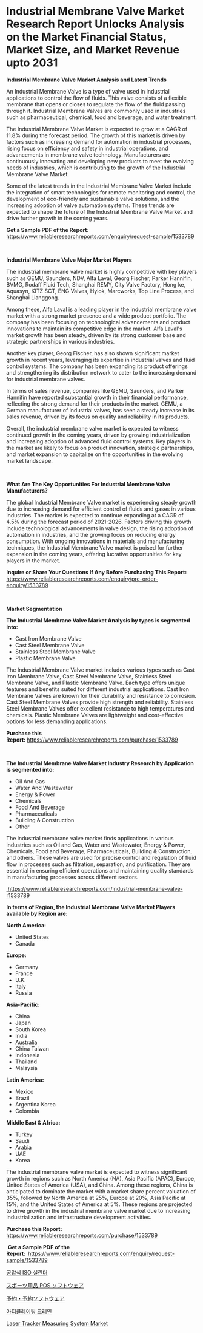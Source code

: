 <p><h1>Industrial Membrane Valve Market Research Report Unlocks Analysis on the Market Financial Status, Market Size, and Market Revenue upto 2031</h1></p><p><strong>Industrial Membrane Valve Market Analysis and Latest Trends</strong></p>
<p><p>An Industrial Membrane Valve is a type of valve used in industrial applications to control the flow of fluids. This valve consists of a flexible membrane that opens or closes to regulate the flow of the fluid passing through it. Industrial Membrane Valves are commonly used in industries such as pharmaceutical, chemical, food and beverage, and water treatment.</p><p>The Industrial Membrane Valve Market is expected to grow at a CAGR of 11.8% during the forecast period. The growth of this market is driven by factors such as increasing demand for automation in industrial processes, rising focus on efficiency and safety in industrial operations, and advancements in membrane valve technology. Manufacturers are continuously innovating and developing new products to meet the evolving needs of industries, which is contributing to the growth of the Industrial Membrane Valve Market.</p><p>Some of the latest trends in the Industrial Membrane Valve Market include the integration of smart technologies for remote monitoring and control, the development of eco-friendly and sustainable valve solutions, and the increasing adoption of valve automation systems. These trends are expected to shape the future of the Industrial Membrane Valve Market and drive further growth in the coming years.</p></p>
<p><strong>Get a Sample PDF of the Report:&nbsp;</strong> <a href="https://www.reliableresearchreports.com/enquiry/request-sample/1533789">https://www.reliableresearchreports.com/enquiry/request-sample/1533789</a></p>
<p>&nbsp;</p>
<p><strong>Industrial Membrane Valve Major Market Players</strong></p>
<p><p>The industrial membrane valve market is highly competitive with key players such as GEMU, Saunders, NDV, Alfa Laval, Georg Fischer, Parker Hannifin, BVMG, Rodaff Fluid Tech, Shanghai REMY, City Valve Factory, Hong ke, Aquasyn, KITZ SCT, ENG Valves, Hylok, Marcworks, Top Line Process, and Shanghai Lianggong.</p><p>Among these, Alfa Laval is a leading player in the industrial membrane valve market with a strong market presence and a wide product portfolio. The company has been focusing on technological advancements and product innovations to maintain its competitive edge in the market. Alfa Laval's market growth has been steady, driven by its strong customer base and strategic partnerships in various industries.</p><p>Another key player, Georg Fischer, has also shown significant market growth in recent years, leveraging its expertise in industrial valves and fluid control systems. The company has been expanding its product offerings and strengthening its distribution network to cater to the increasing demand for industrial membrane valves.</p><p>In terms of sales revenue, companies like GEMU, Saunders, and Parker Hannifin have reported substantial growth in their financial performance, reflecting the strong demand for their products in the market. GEMU, a German manufacturer of industrial valves, has seen a steady increase in its sales revenue, driven by its focus on quality and reliability in its products.</p><p>Overall, the industrial membrane valve market is expected to witness continued growth in the coming years, driven by growing industrialization and increasing adoption of advanced fluid control systems. Key players in the market are likely to focus on product innovation, strategic partnerships, and market expansion to capitalize on the opportunities in the evolving market landscape.</p></p>
<p>&nbsp;</p>
<p><strong>What Are The Key Opportunities For Industrial Membrane Valve Manufacturers?</strong></p>
<p><p>The global Industrial Membrane Valve market is experiencing steady growth due to increasing demand for efficient control of fluids and gases in various industries. The market is expected to continue expanding at a CAGR of 4.5% during the forecast period of 2021-2026. Factors driving this growth include technological advancements in valve design, the rising adoption of automation in industries, and the growing focus on reducing energy consumption. With ongoing innovations in materials and manufacturing techniques, the Industrial Membrane Valve market is poised for further expansion in the coming years, offering lucrative opportunities for key players in the market.</p></p>
<p><strong>Inquire or Share Your Questions If Any Before Purchasing This Report:</strong> <a href="https://www.reliableresearchreports.com/enquiry/pre-order-enquiry/1533789">https://www.reliableresearchreports.com/enquiry/pre-order-enquiry/1533789</a></p>
<p>&nbsp;</p>
<p><strong>Market Segmentation</strong></p>
<p><strong>The Industrial Membrane Valve Market Analysis by types is segmented into:</strong></p>
<p><ul><li>Cast Iron Membrane Valve</li><li>Cast Steel Membrane Valve</li><li>Stainless Steel Membrane Valve</li><li>Plastic Membrane Valve</li></ul></p>
<p><p>The Industrial Membrane Valve market includes various types such as Cast Iron Membrane Valve, Cast Steel Membrane Valve, Stainless Steel Membrane Valve, and Plastic Membrane Valve. Each type offers unique features and benefits suited for different industrial applications. Cast Iron Membrane Valves are known for their durability and resistance to corrosion. Cast Steel Membrane Valves provide high strength and reliability. Stainless Steel Membrane Valves offer excellent resistance to high temperatures and chemicals. Plastic Membrane Valves are lightweight and cost-effective options for less demanding applications.</p></p>
<p><strong>Purchase this Report:&nbsp;</strong><a href="https://www.reliableresearchreports.com/purchase/1533789">https://www.reliableresearchreports.com/purchase/1533789</a></p>
<p>&nbsp;</p>
<p><strong>The Industrial Membrane Valve Market Industry Research by Application is segmented into:</strong></p>
<p><ul><li>Oil And Gas</li><li>Water And Wastewater</li><li>Energy & Power</li><li>Chemicals</li><li>Food And Beverage</li><li>Pharmaceuticals</li><li>Building & Construction</li><li>Other</li></ul></p>
<p><p>The industrial membrane valve market finds applications in various industries such as Oil and Gas, Water and Wastewater, Energy & Power, Chemicals, Food and Beverage, Pharmaceuticals, Building & Construction, and others. These valves are used for precise control and regulation of fluid flow in processes such as filtration, separation, and purification. They are essential in ensuring efficient operations and maintaining quality standards in manufacturing processes across different sectors.</p></p>
<p><a href="https://www.reliableresearchreports.com/industrial-membrane-valve-r1533789">&nbsp;https://www.reliableresearchreports.com/industrial-membrane-valve-r1533789</a></p>
<p><strong>In terms of Region, the Industrial Membrane Valve Market Players available by Region are:</strong></p>
<p>
    <p> <strong> North America: </strong>
        <ul>
            <li>United States</li>
            <li>Canada</li>
        </ul>
        </p> 
    <p> <strong> Europe: </strong>
        <ul>
            <li>Germany</li>
            <li>France</li>
            <li>U.K.</li>
            <li>Italy</li>
            <li>Russia</li>
        </ul>
        </p> 
    <p> <strong> Asia-Pacific: </strong>
        <ul>
            <li>China</li>
            <li>Japan</li>
            <li>South Korea</li>
            <li>India</li>
            <li>Australia</li>
            <li>China Taiwan</li>
            <li>Indonesia</li>
            <li>Thailand</li>
            <li>Malaysia</li>
        </ul>
        </p> 
    <p> <strong> Latin America: </strong>
        <ul>
            <li>Mexico</li>
            <li>Brazil</li>
            <li>Argentina Korea</li>
            <li>Colombia</li>
        </ul>
        </p> 
    <p> <strong> Middle East & Africa: </strong>
        <ul>
            <li>Turkey</li>
            <li>Saudi</li>
            <li>Arabia</li>
            <li>UAE</li>
            <li>Korea</li>
        </ul>
    </p>
    </p>
<p><p>The industrial membrane valve market is expected to witness significant growth in regions such as North America (NA), Asia Pacific (APAC), Europe, United States of America (USA), and China. Among these regions, China is anticipated to dominate the market with a market share percent valuation of 35%, followed by North America at 25%, Europe at 20%, Asia Pacific at 15%, and the United States of America at 5%. These regions are projected to drive growth in the industrial membrane valve market due to increasing industrialization and infrastructure development activities.</p></p>
<p><strong>Purchase this Report: </strong><a href="https://www.reliableresearchreports.com/purchase/1533789">https://www.reliableresearchreports.com/purchase/1533789</a></p>
<p>&nbsp;<strong>Get a Sample PDF of the Report:&nbsp;&nbsp;</strong><a href="https://www.reliableresearchreports.com/enquiry/request-sample/1533789">https://www.reliableresearchreports.com/enquiry/request-sample/1533789</a></p>
<p><strong></strong></p>
<p><p><a href="https://github.com/valroy852/Market-Research-Report-List-1/blob/main/231861336904.md">공압식 ISO 실린더</a></p><p><a href="https://medium.com/@germanberge1968/%E3%82%B9%E3%83%9D%E3%83%BC%E3%83%84%E7%94%A8%E5%93%81pos%E3%82%BD%E3%83%95%E3%83%88%E3%82%A6%E3%82%A7%E3%82%A2%E5%B8%82%E5%A0%B4-%E5%B8%82%E5%A0%B4%E3%82%B7%E3%82%A7%E3%82%A2-%E5%B8%82%E5%A0%B4%E5%8B%95%E5%90%91-%E5%B0%86%E6%9D%A5%E3%81%AE%E6%88%90%E9%95%B7%E3%82%92%E6%8E%A2%E3%82%8B-0e3f2c03210d">スポーツ用品 POS ソフトウェア</a></p><p><a href="https://medium.com/@jerrycurtis23/%E4%BA%88%E7%B4%84-%E4%BA%88%E7%B4%84%E3%82%BD%E3%83%95%E3%83%88%E3%82%A6%E3%82%A7%E3%82%A2%E5%B8%82%E5%A0%B4%E3%81%AF-%E5%B8%82%E5%A0%B4%E3%82%B7%E3%82%A7%E3%82%A2-%E5%B8%82%E5%A0%B4%E5%8B%95%E5%90%91-%E5%B8%82%E5%A0%B4%E6%88%90%E9%95%B7%E3%81%AB%E9%96%A2%E3%81%99%E3%82%8B%E6%83%85%E5%A0%B1%E3%82%92%E6%8F%90%E4%BE%9B%E3%81%97%E3%81%BE%E3%81%99-af3df806826d">予約・予約ソフトウェア</a></p><p><a href="https://github.com/royErdmtyan906778/Market-Research-Report-List-1/blob/main/185872536903.md">아티큘레이팅 크레인</a></p><p><a href="https://github.com/prosalinda88/Market-Research-Report-List-4/blob/main/laser-tracker-measuring-system-market.md">Laser Tracker Measuring System Market</a></p></p>